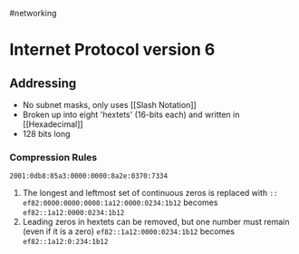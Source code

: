 #networking
# Internet Protocol version 6


## Addressing
- No subnet masks, only uses [[Slash Notation]]
- Broken up into eight 'hextets' (16-bits each) and written in [[Hexadecimal]]
- 128 bits long

### Compression Rules
`2001:0db8:85a3:0000:0000:8a2e:0370:7334`

1. The longest and leftmost set of continuous zeros is replaced with `::`
   `ef82:0000:0000:0000:1a12:0000:0234:1b12`
   becomes `ef82::1a12:0000:0234:1b12`
2. Leading zeros in hextets can be removed, but one number must remain (even if it is a zero)
   `ef82::1a12:0000:0234:1b12`
   becomes `ef82::1a12:0:234:1b12`